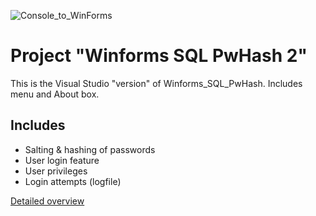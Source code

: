 ![Console_to_WinForms](https://img.shields.io/badge/Console➡️WinForms-Ported-00C853)

# Project "Winforms SQL PwHash 2"


This is the Visual Studio "version" of Winforms_SQL_PwHash. Includes menu and About box.

## Includes

- Salting & hashing of passwords
- User login feature
- User privileges
- Login attempts (logfile)

[Detailed overview](ReadMe_WinformsSQLpwHash_2.md)
